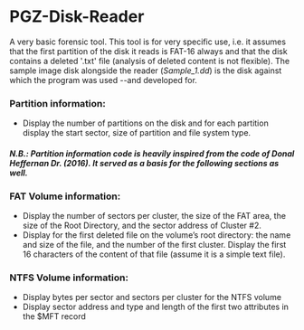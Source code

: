 # PGZ-Disk-Reader
A very basic forensic tool. This tool is for very specific use, i.e. it assumes that the first partition of the disk it reads is FAT-16 always and that the disk contains a deleted '.txt' file (analysis of deleted content is not flexible). The sample image disk alongside the reader (*Sample_1.dd*) is the disk against which the program was used --and developed for.

### Partition information:
- Display the number of partitions on the disk and for each partition display the start sector, size of partition and file system type.

#### *N.B.: Partition information code is heavily inspired from the code of Donal Heffernan Dr. (2016). It served as a basis for the following sections as well.*

### FAT Volume information:
- Display the number of sectors per cluster, the size of the FAT area, the size of the Root Directory, and the sector address of Cluster #2.
- Display for the first deleted file on the volume’s root directory: the name and size of the file, and the number of the first cluster. Display the first 16 characters of the content of that file (assume it is a simple text file).

### NTFS Volume information:
- Display bytes per sector and sectors per cluster for the NTFS volume
- Display sector address and type and length of the first two attributes in the $MFT record
